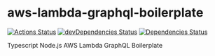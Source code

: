 # aws-lambda-graphql-boilerplate

[![Actions Status](https://github.com/amitrke/aws-lambda-graphql-boilerplate/workflows/Node%20CI/badge.svg)](https://github.com/amitrke/aws-lambda-graphql-boilerplate/actions)
[![devDependencies Status](https://david-dm.org/amitrke/aws-lambda-graphql-boilerplate/dev-status.svg)](https://david-dm.org/amitrke/aws-lambda-graphql-boilerplate?type=dev)
[![Dependencies Status](https://david-dm.org/amitrke/aws-lambda-graphql-boilerplate/status.svg)](https://david-dm.org/amitrke/aws-lambda-graphql-boilerplate)

Typescript Node.js AWS Lambda GraphQL Boilerplate
